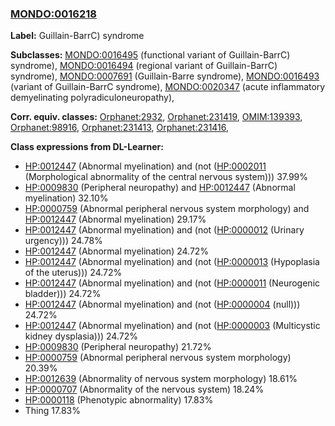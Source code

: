 
### [MONDO:0016218](http://purl.obolibrary.org/obo/MONDO_0016218)
**Label:** Guillain-BarrC) syndrome

**Subclasses:** [MONDO:0016495](http://purl.obolibrary.org/obo/MONDO_0016495) (functional variant of Guillain-BarrC) syndrome), [MONDO:0016494](http://purl.obolibrary.org/obo/MONDO_0016494) (regional variant of Guillain-BarrC) syndrome), [MONDO:0007691](http://purl.obolibrary.org/obo/MONDO_0007691) (Guillain-Barre syndrome), [MONDO:0016493](http://purl.obolibrary.org/obo/MONDO_0016493) (variant of Guillain-BarrC syndrome), [MONDO:0020347](http://purl.obolibrary.org/obo/MONDO_0020347) (acute inflammatory demyelinating polyradiculoneuropathy), 

**Corr. equiv. classes:** [Orphanet:2932](http://www.orpha.net/ORDO/Orphanet_2932), [Orphanet:231419](http://www.orpha.net/ORDO/Orphanet_231419), [OMIM:139393](http://purl.obolibrary.org/obo/OMIM_139393), [Orphanet:98916](http://www.orpha.net/ORDO/Orphanet_98916), [Orphanet:231413](http://www.orpha.net/ORDO/Orphanet_231413), [Orphanet:231416](http://www.orpha.net/ORDO/Orphanet_231416), 

**Class expressions from DL-Learner:**

- [HP:0012447](http://purl.obolibrary.org/obo/HP_0012447) (Abnormal myelination) and (not ([HP:0002011](http://purl.obolibrary.org/obo/HP_0002011) (Morphological abnormality of the central nervous system))) 37.99%
- [HP:0009830](http://purl.obolibrary.org/obo/HP_0009830) (Peripheral neuropathy) and [HP:0012447](http://purl.obolibrary.org/obo/HP_0012447) (Abnormal myelination) 32.10%
- [HP:0000759](http://purl.obolibrary.org/obo/HP_0000759) (Abnormal peripheral nervous system morphology) and [HP:0012447](http://purl.obolibrary.org/obo/HP_0012447) (Abnormal myelination) 29.17%
- [HP:0012447](http://purl.obolibrary.org/obo/HP_0012447) (Abnormal myelination) and (not ([HP:0000012](http://purl.obolibrary.org/obo/HP_0000012) (Urinary urgency))) 24.78%
- [HP:0012447](http://purl.obolibrary.org/obo/HP_0012447) (Abnormal myelination) 24.72%
- [HP:0012447](http://purl.obolibrary.org/obo/HP_0012447) (Abnormal myelination) and (not ([HP:0000013](http://purl.obolibrary.org/obo/HP_0000013) (Hypoplasia of the uterus))) 24.72%
- [HP:0012447](http://purl.obolibrary.org/obo/HP_0012447) (Abnormal myelination) and (not ([HP:0000011](http://purl.obolibrary.org/obo/HP_0000011) (Neurogenic bladder))) 24.72%
- [HP:0012447](http://purl.obolibrary.org/obo/HP_0012447) (Abnormal myelination) and (not ([HP:0000004](http://purl.obolibrary.org/obo/HP_0000004) (null))) 24.72%
- [HP:0012447](http://purl.obolibrary.org/obo/HP_0012447) (Abnormal myelination) and (not ([HP:0000003](http://purl.obolibrary.org/obo/HP_0000003) (Multicystic kidney dysplasia))) 24.72%
- [HP:0009830](http://purl.obolibrary.org/obo/HP_0009830) (Peripheral neuropathy) 21.72%
- [HP:0000759](http://purl.obolibrary.org/obo/HP_0000759) (Abnormal peripheral nervous system morphology) 20.39%
- [HP:0012639](http://purl.obolibrary.org/obo/HP_0012639) (Abnormality of nervous system morphology) 18.61%
- [HP:0000707](http://purl.obolibrary.org/obo/HP_0000707) (Abnormality of the nervous system) 18.24%
- [HP:0000118](http://purl.obolibrary.org/obo/HP_0000118) (Phenotypic abnormality) 17.83%
- Thing 17.83%


